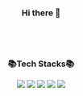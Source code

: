 <!--
**kellylog8/kellylog8** is a ✨ _special_ ✨ repository because its `README.md` (this file) appears on your GitHub profile.

Here are some ideas to get you started:

- 🔭 I’m currently working on ...
- 🌱 I’m currently learning ...
- 👯 I’m looking to collaborate on ...
- 🤔 I’m looking for help with ...
- 💬 Ask me about ...
- 📫 How to reach me: ...
- 😄 Pronouns: ...
- ⚡ Fun fact: ...
-->
### <div align=center>Hi there 👋</div>
<br>
<br>

<h2></h2>

### <div align=center>📚Tech Stacks📚</div>

<div align=center> 
<img src="https://img.shields.io/badge/Unity-lightgrey?style=plastic&logo=Unity&logoColor=FFFFFF"/>
<img src="https://img.shields.io/badge/C++-blue?style=plastic&logo=C++&logoColor=00599C"/>
<img src="https://img.shields.io/badge/CSharp-green?style=plastic&logo=CSharp&logoColor=239120"/>
  
<img src="https://img.shields.io/badge/c++-00599C?style=for-the-badge&logo=c%2B%2B&logoColor=white">
<img src="https://img.shields.io/badge/c++-00599C?style=flat-square&logo=c%2B%2B&logoColor=white">
<br>
</div>
